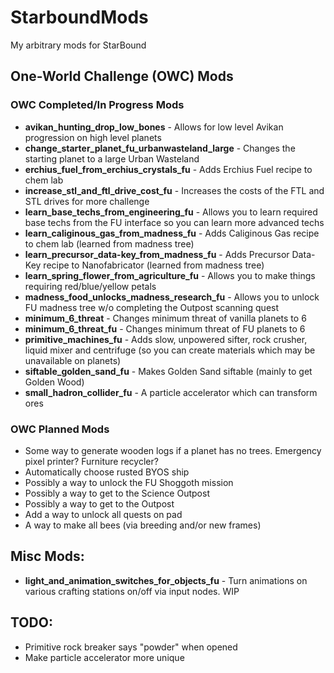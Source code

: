 # StarboundMods
My arbitrary mods for StarBound

## One-World Challenge (OWC) Mods

### OWC Completed/In Progress Mods

* **avikan_hunting_drop_low_bones** - Allows for low level Avikan progression on high level planets
* **change_starter_planet_fu_urbanwasteland_large** - Changes the starting planet to a large Urban Wasteland
* **erchius_fuel_from_erchius_crystals_fu** - Adds Erchius Fuel recipe to chem lab
* **increase_stl_and_ftl_drive_cost_fu** - Increases the costs of the FTL and STL drives for more challenge
* **learn_base_techs_from_engineering_fu** - Allows you to learn required base techs from the FU interface so you can learn more advanced techs
* **learn_caliginous_gas_from_madness_fu** - Adds Caliginous Gas recipe to chem lab (learned from madness tree)
* **learn_precursor_data-key_from_madness_fu** - Adds Precursor Data-Key recipe to Nanofabricator (learned from madness tree)
* **learn_spring_flower_from_agriculture_fu** - Allows you to make things requiring red/blue/yellow petals
* **madness_food_unlocks_madness_research_fu** - Allows you to unlock FU madness tree w/o completing the Outpost scanning quest
* **minimum_6_threat** - Changes minimum threat of vanilla planets to 6
* **minimum_6_threat_fu** - Changes minimum threat of FU planets to 6
* **primitive_machines_fu** - Adds slow, unpowered sifter, rock crusher, liquid mixer and centrifuge (so you can create materials which may be unavailable on planets)
* **siftable_golden_sand_fu** - Makes Golden Sand siftable (mainly to get Golden Wood)
* **small_hadron_collider_fu** - A particle accelerator which can transform ores

### OWC Planned Mods

* Some way to generate wooden logs if a planet has no trees. Emergency pixel printer? Furniture recycler?
* Automatically choose rusted BYOS ship
* Possibly a way to unlock the FU Shoggoth mission
* Possibly a way to get to the Science Outpost
* Possibly a way to get to the Outpost
* Add a way to unlock all quests on pad
* A way to make all bees (via breeding and/or new frames)

## Misc Mods:

* **light_and_animation_switches_for_objects_fu** - Turn animations on various crafting stations on/off via input nodes. WIP

## TODO:

* Primitive rock breaker says "powder" when opened
* Make particle accelerator more unique
